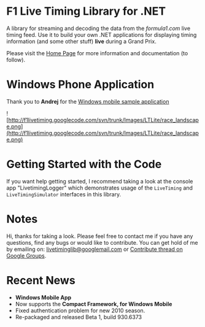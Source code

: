 # F1 Live Timing Library for .NET #

A library for streaming and decoding the data from the _formula1.com_ live timing feed. Use it to build your own .NET applications for displaying timing information (and some other stuff) **live** during a Grand Prix.

Please visit the [Home Page](http://livetiming.turnitin.co.uk) for more information and documentation (to follow).

# Windows Phone Application #
Thank you to **Andrej** for the [Windows mobile sample application](http://f1livetiminglib.blogspot.co.uk/2014/02/windows-mobile-application-by-andrej.html)

![http://f1livetiming.googlecode.com/svn/trunk/Images/LTLite/race_landscape.png](http://f1livetiming.googlecode.com/svn/trunk/Images/LTLite/race_landscape.png)

# Getting Started with the Code #
If you want help getting started, I recommend taking a look at the console app "LivetimingLogger" which demonstrates usage of the `LiveTiming` and `LiveTimingSimulator` interfaces in this library.

# Notes #
Hi, thanks for taking a look. Please feel free to contact me if you have any questions, find any bugs or would like to contribute. You can get hold of me by emailing on: livetiminglib@googlemail.com or [Contribute thread on Google Groups](http://groups.google.com/group/f1livetimingdotnet/browse_thread/thread/b37be19763ccaf8c).

# Recent News #

  * **Windows Mobile App**
  * Now supports the **Compact Framework, for Windows Mobile**
  * Fixed authentication problem for new 2010 season.
  * Re-packaged and released Beta 1, build 930.6373